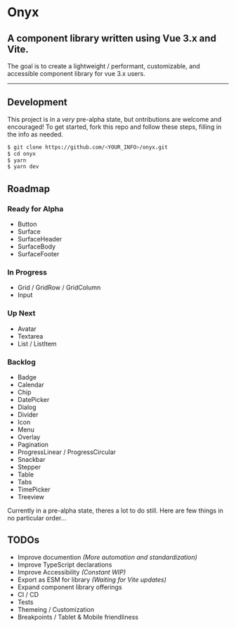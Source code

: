 # Onyx

## A component library written using Vue 3.x and Vite.

The goal is to create a lightweight / performant, customizable, and accessible component library for vue 3.x users.

---

## Development

This project is in a _very_ pre-alpha state, but ontributions are welcome and encouraged! To get started, fork this repo and follow these steps, filling in the info as needed.

```bash
$ git clone https://github.com/<YOUR_INFO>/onyx.git
$ cd onyx
$ yarn
$ yarn dev
```

## Roadmap

### Ready for Alpha

- Button
- Surface
- SurfaceHeader
- SurfaceBody
- SurfaceFooter

### In Progress

- Grid / GridRow / GridColumn
- Input

### Up Next

- Avatar
- Textarea
- List / ListItem

### Backlog

- Badge
- Calendar
- Chip
- DatePicker
- Dialog
- Divider
- Icon
- Menu
- Overlay
- Pagination
- ProgressLinear / ProgressCircular
- Snackbar
- Stepper
- Table
- Tabs
- TimePicker
- Treeview

Currently in a pre-alpha state, theres a lot to do still. Here are few things in no particular order...

## TODOs

- Improve documention _(More automation and standardization)_
- Improve TypeScript declarations
- Improve Accessibility _(Constant WIP)_
- Export as ESM for library _(Waiting for Vite updates)_
- Expand component library offerings
- CI / CD
- Tests
- Themeing / Customization
- Breakpoints / Tablet & Mobile friendliness
